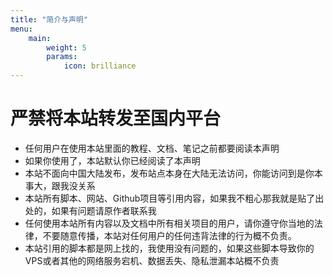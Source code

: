 ```yaml
---
title: "简介与声明"
menu:
    main:
        weight: 5
        params: 
            icon: brilliance
---
```

# 严禁将本站转发至国内平台

* 任何用户在使用本站里面的教程、文档、笔记之前都要阅读本声明
* 如果你使用了，本站默认你已经阅读了本声明
* 本站不面向中国大陆发布，发布站点本身在大陆无法访问，你能访问到是你本事大，跟我没关系
* 本站所有脚本、网站、Github项目等引用内容，如果我不粗心那我就是贴了出处的，如果有问题请原作者联系我
* 任何使用本站所有内容以及文档中所有相关项目的用户，请你遵守你当地的法律，不要随意传播，本站对任何用户的任何违背法律的行为概不负责。
* 本站引用的脚本都是网上找的，我使用没有问题的，如果这些脚本导致你的VPS或者其他的网络服务宕机、数据丢失、隐私泄漏本站概不负责